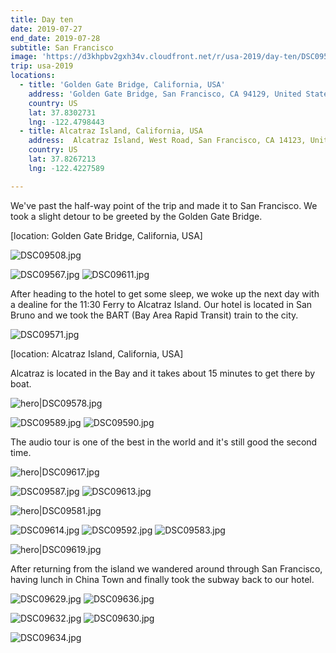 ```yaml
---
title: Day ten
date: 2019-07-27
end_date: 2019-07-28
subtitle: San Francisco
image: 'https://d3khpbv2gxh34v.cloudfront.net/r/usa-2019/day-ten/DSC09518.jpg'
trip: usa-2019
locations:
  - title: 'Golden Gate Bridge, California, USA'
    address: 'Golden Gate Bridge, San Francisco, CA 94129, United States of America'
    country: US
    lat: 37.8302731
    lng: -122.4798443
  - title: Alcatraz Island, California, USA
    address:  Alcatraz Island, West Road, San Francisco, CA 14123, United States of America
    country: US
    lat: 37.8267213
    lng: -122.4227589

---
```


We've past the half-way point of the trip and made it to San Francisco. We took a slight detour to be greeted by the Golden Gate Bridge.

[location: Golden Gate Bridge, California, USA]

![DSC09508.jpg](https://d3khpbv2gxh34v.cloudfront.net/r/usa-2019/day-ten/DSC09508.jpg "1.5")

![DSC09567.jpg](https://d3khpbv2gxh34v.cloudfront.net/r/usa-2019/day-ten/DSC09567.jpg "1.5")
![DSC09611.jpg](https://d3khpbv2gxh34v.cloudfront.net/r/usa-2019/day-ten/DSC09611.jpg "1.5")

After heading to the hotel to get some sleep, we woke up the next day with a dealine for the 11:30 Ferry to Alcatraz Island. Our hotel is located in San Bruno and we took the BART (Bay Area Rapid Transit) train to the city.

![DSC09571.jpg](https://d3khpbv2gxh34v.cloudfront.net/r/usa-2019/day-ten/DSC09571.jpg "1.5")

[location: Alcatraz Island, California, USA]

Alcatraz is located in the Bay and it takes about 15 minutes to get there by boat.

![hero|DSC09578.jpg](https://d3khpbv2gxh34v.cloudfront.net/r/usa-2019/day-ten/DSC09578.jpg "1.5")

![DSC09589.jpg](https://d3khpbv2gxh34v.cloudfront.net/r/usa-2019/day-ten/DSC09589.jpg "1.5")
![DSC09590.jpg](https://d3khpbv2gxh34v.cloudfront.net/r/usa-2019/day-ten/DSC09590.jpg "1.5")


The audio tour is one of the best in the world and it's still good the second time.

![hero|DSC09617.jpg](https://d3khpbv2gxh34v.cloudfront.net/r/usa-2019/day-ten/DSC09617.jpg "1.5")

![DSC09587.jpg](https://d3khpbv2gxh34v.cloudfront.net/r/usa-2019/day-ten/DSC09587.jpg "1.5")
![DSC09613.jpg](https://d3khpbv2gxh34v.cloudfront.net/r/usa-2019/day-ten/DSC09613.jpg "1.5")


![hero|DSC09581.jpg](https://d3khpbv2gxh34v.cloudfront.net/r/usa-2019/day-ten/DSC09581.jpg "1.5")


![DSC09614.jpg](https://d3khpbv2gxh34v.cloudfront.net/r/usa-2019/day-ten/DSC09614.jpg "1.5")
![DSC09592.jpg](https://d3khpbv2gxh34v.cloudfront.net/r/usa-2019/day-ten/DSC09592.jpg "1.5")
![DSC09583.jpg](https://d3khpbv2gxh34v.cloudfront.net/r/usa-2019/day-ten/DSC09583.jpg "1.5")


![hero|DSC09619.jpg](https://d3khpbv2gxh34v.cloudfront.net/r/usa-2019/day-ten/DSC09619.jpg "1.5")


After returning from the island we wandered around through San Francisco, having lunch in China Town and finally took the subway back to our hotel.

![DSC09629.jpg](https://d3khpbv2gxh34v.cloudfront.net/r/usa-2019/day-ten/DSC09629.jpg "1.5")
![DSC09636.jpg](https://d3khpbv2gxh34v.cloudfront.net/r/usa-2019/day-ten/DSC09636.jpg "0.621")

![DSC09632.jpg](https://d3khpbv2gxh34v.cloudfront.net/r/usa-2019/day-ten/DSC09632.jpg "1.5")
![DSC09630.jpg](https://d3khpbv2gxh34v.cloudfront.net/r/usa-2019/day-ten/DSC09630.jpg "1.5")

![DSC09634.jpg](https://d3khpbv2gxh34v.cloudfront.net/r/usa-2019/day-ten/DSC09634.jpg "1.5")

